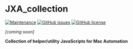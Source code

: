 # JXA_collection
[![Maintenance](https://img.shields.io/badge/Maintained%3F-yes-brightgreen.svg)](https://github.com/marius-joe/JXA_collection/graphs/commit-activity)
[![GitHub issues](https://img.shields.io/github/issues/marius-joe/JXA_collection.svg)](https://github.com/marius-joe/JXA_collection/issues/)
[![GitHub license](https://img.shields.io/github/license/marius-joe/JXA_collection.svg)](https://github.com/marius-joe/JXA_collection/blob/master/LICENSE)

*[coming soon]*

**Collection of helper/utility JavaScripts for Mac Automation**
